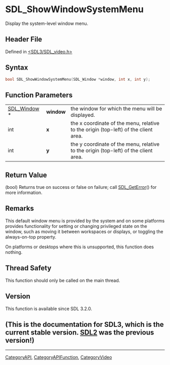 # SDL_ShowWindowSystemMenu

Display the system-level window menu.

## Header File

Defined in [<SDL3/SDL_video.h>](https://github.com/libsdl-org/SDL/blob/main/include/SDL3/SDL_video.h)

## Syntax

```c
bool SDL_ShowWindowSystemMenu(SDL_Window *window, int x, int y);
```

## Function Parameters

|                            |            |                                                                                     |
| -------------------------- | ---------- | ----------------------------------------------------------------------------------- |
| [SDL_Window](SDL_Window) * | **window** | the window for which the menu will be displayed.                                    |
| int                        | **x**      | the x coordinate of the menu, relative to the origin (top-left) of the client area. |
| int                        | **y**      | the y coordinate of the menu, relative to the origin (top-left) of the client area. |

## Return Value

(bool) Returns true on success or false on failure; call
[SDL_GetError](SDL_GetError)() for more information.

## Remarks

This default window menu is provided by the system and on some platforms
provides functionality for setting or changing privileged state on the
window, such as moving it between workspaces or displays, or toggling the
always-on-top property.

On platforms or desktops where this is unsupported, this function does
nothing.

## Thread Safety

This function should only be called on the main thread.

## Version

This function is available since SDL 3.2.0.

## (This is the documentation for SDL3, which is the current stable version. [SDL2](https://wiki.libsdl.org/SDL2/) was the previous version!)



----
[CategoryAPI](CategoryAPI), [CategoryAPIFunction](CategoryAPIFunction), [CategoryVideo](CategoryVideo)

